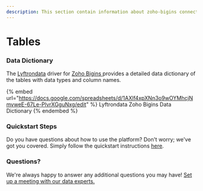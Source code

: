 ```yaml
---
description: This section contain information about zoho-bigins connector tables information
---
```


# Tables

### Data Dictionary

The [Lyftrondata](https://www.lyftrondata.com/) driver for [Zoho Bigins](https://www.lyftrondata.com/integration/commerce-analytics/zoho-bigins//)[ ](https://www.lyftrondata.com/integration/zoho-bigins/)provides a detailed data dictionary of the tables with data types and column names.

{% embed url="https://docs.google.com/spreadsheets/d/1AXlf4xpXNn3o9wOYMhcjNmvweE-67Le-PlvrXGguNxg/edit" %}
Lyftrondata Zoho Bigins Data Dictionary
{% endembed %}

### Quickstart Steps

Do you have questions about how to use the platform? Don't worry; we've got you covered. Simply follow the quickstart instructions [here](../README.md).

### Questions? <a href="#questions" id="questions"></a>

We're always happy to answer any additional questions you may have! [Set up a meeting with our data experts.](https://www.lyftrondata.com/book-a-meeting/)

